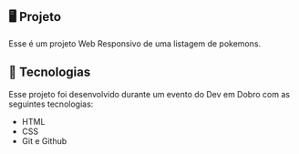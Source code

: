 ## 🖥️ Projeto

Esse é um projeto Web Responsivo de uma listagem de pokemons.

## 🚀 Tecnologias

Esse projeto foi desenvolvido durante um evento do Dev em Dobro com as seguintes tecnologias:

- HTML
- CSS
- Git e Github
